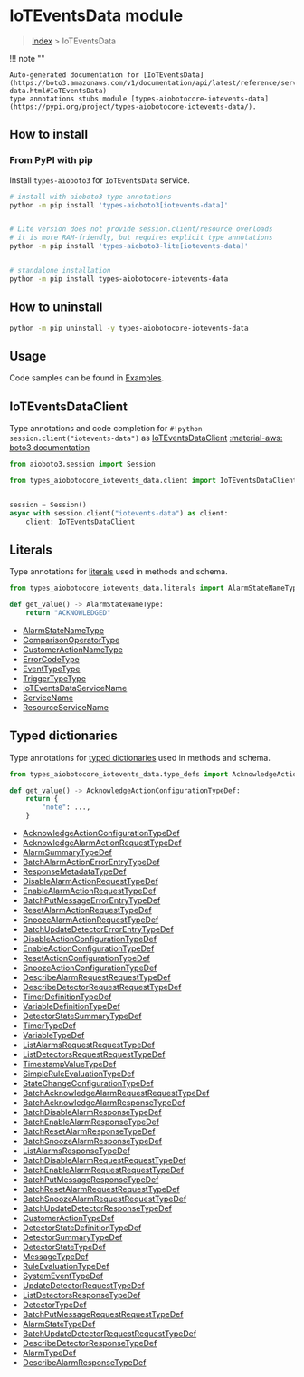 # IoTEventsData module

> [Index](../README.md) > IoTEventsData


!!! note ""

    Auto-generated documentation for [IoTEventsData](https://boto3.amazonaws.com/v1/documentation/api/latest/reference/services/iotevents-data.html#IoTEventsData)
    type annotations stubs module [types-aiobotocore-iotevents-data](https://pypi.org/project/types-aiobotocore-iotevents-data/).

## How to install



### From PyPI with pip

Install `types-aioboto3` for `IoTEventsData` service.

```bash
# install with aioboto3 type annotations
python -m pip install 'types-aioboto3[iotevents-data]'


# Lite version does not provide session.client/resource overloads
# it is more RAM-friendly, but requires explicit type annotations
python -m pip install 'types-aioboto3-lite[iotevents-data]'


# standalone installation
python -m pip install types-aiobotocore-iotevents-data
```



## How to uninstall

```bash
python -m pip uninstall -y types-aiobotocore-iotevents-data
```

## Usage

Code samples can be found in [Examples](./usage.md).

## IoTEventsDataClient

Type annotations and code completion for  `#!python session.client("iotevents-data")` as [IoTEventsDataClient](./client.md)
[:material-aws: boto3 documentation](https://boto3.amazonaws.com/v1/documentation/api/latest/reference/services/iotevents-data.html#IoTEventsData.Client)

```python title="Usage example"
from aioboto3.session import Session

from types_aiobotocore_iotevents_data.client import IoTEventsDataClient


session = Session()
async with session.client("iotevents-data") as client:
    client: IoTEventsDataClient
```








## Literals

Type annotations for [literals](./literals.md) used in methods and schema.

```python title="Usage example"
from types_aiobotocore_iotevents_data.literals import AlarmStateNameType

def get_value() -> AlarmStateNameType:
    return "ACKNOWLEDGED"
```

- [AlarmStateNameType](./literals.md#alarmstatenametype)
- [ComparisonOperatorType](./literals.md#comparisonoperatortype)
- [CustomerActionNameType](./literals.md#customeractionnametype)
- [ErrorCodeType](./literals.md#errorcodetype)
- [EventTypeType](./literals.md#eventtypetype)
- [TriggerTypeType](./literals.md#triggertypetype)
- [IoTEventsDataServiceName](./literals.md#ioteventsdataservicename)
- [ServiceName](./literals.md#servicename)
- [ResourceServiceName](./literals.md#resourceservicename)




## Typed dictionaries

Type annotations for [typed dictionaries](./type_defs.md) used in methods and schema.

```python title="Usage example"
from types_aiobotocore_iotevents_data.type_defs import AcknowledgeActionConfigurationTypeDef

def get_value() -> AcknowledgeActionConfigurationTypeDef:
    return {
        "note": ...,
    }
```

- [AcknowledgeActionConfigurationTypeDef](./type_defs.md#acknowledgeactionconfigurationtypedef)
- [AcknowledgeAlarmActionRequestTypeDef](./type_defs.md#acknowledgealarmactionrequesttypedef)
- [AlarmSummaryTypeDef](./type_defs.md#alarmsummarytypedef)
- [BatchAlarmActionErrorEntryTypeDef](./type_defs.md#batchalarmactionerrorentrytypedef)
- [ResponseMetadataTypeDef](./type_defs.md#responsemetadatatypedef)
- [DisableAlarmActionRequestTypeDef](./type_defs.md#disablealarmactionrequesttypedef)
- [EnableAlarmActionRequestTypeDef](./type_defs.md#enablealarmactionrequesttypedef)
- [BatchPutMessageErrorEntryTypeDef](./type_defs.md#batchputmessageerrorentrytypedef)
- [ResetAlarmActionRequestTypeDef](./type_defs.md#resetalarmactionrequesttypedef)
- [SnoozeAlarmActionRequestTypeDef](./type_defs.md#snoozealarmactionrequesttypedef)
- [BatchUpdateDetectorErrorEntryTypeDef](./type_defs.md#batchupdatedetectorerrorentrytypedef)
- [DisableActionConfigurationTypeDef](./type_defs.md#disableactionconfigurationtypedef)
- [EnableActionConfigurationTypeDef](./type_defs.md#enableactionconfigurationtypedef)
- [ResetActionConfigurationTypeDef](./type_defs.md#resetactionconfigurationtypedef)
- [SnoozeActionConfigurationTypeDef](./type_defs.md#snoozeactionconfigurationtypedef)
- [DescribeAlarmRequestRequestTypeDef](./type_defs.md#describealarmrequestrequesttypedef)
- [DescribeDetectorRequestRequestTypeDef](./type_defs.md#describedetectorrequestrequesttypedef)
- [TimerDefinitionTypeDef](./type_defs.md#timerdefinitiontypedef)
- [VariableDefinitionTypeDef](./type_defs.md#variabledefinitiontypedef)
- [DetectorStateSummaryTypeDef](./type_defs.md#detectorstatesummarytypedef)
- [TimerTypeDef](./type_defs.md#timertypedef)
- [VariableTypeDef](./type_defs.md#variabletypedef)
- [ListAlarmsRequestRequestTypeDef](./type_defs.md#listalarmsrequestrequesttypedef)
- [ListDetectorsRequestRequestTypeDef](./type_defs.md#listdetectorsrequestrequesttypedef)
- [TimestampValueTypeDef](./type_defs.md#timestampvaluetypedef)
- [SimpleRuleEvaluationTypeDef](./type_defs.md#simpleruleevaluationtypedef)
- [StateChangeConfigurationTypeDef](./type_defs.md#statechangeconfigurationtypedef)
- [BatchAcknowledgeAlarmRequestRequestTypeDef](./type_defs.md#batchacknowledgealarmrequestrequesttypedef)
- [BatchAcknowledgeAlarmResponseTypeDef](./type_defs.md#batchacknowledgealarmresponsetypedef)
- [BatchDisableAlarmResponseTypeDef](./type_defs.md#batchdisablealarmresponsetypedef)
- [BatchEnableAlarmResponseTypeDef](./type_defs.md#batchenablealarmresponsetypedef)
- [BatchResetAlarmResponseTypeDef](./type_defs.md#batchresetalarmresponsetypedef)
- [BatchSnoozeAlarmResponseTypeDef](./type_defs.md#batchsnoozealarmresponsetypedef)
- [ListAlarmsResponseTypeDef](./type_defs.md#listalarmsresponsetypedef)
- [BatchDisableAlarmRequestRequestTypeDef](./type_defs.md#batchdisablealarmrequestrequesttypedef)
- [BatchEnableAlarmRequestRequestTypeDef](./type_defs.md#batchenablealarmrequestrequesttypedef)
- [BatchPutMessageResponseTypeDef](./type_defs.md#batchputmessageresponsetypedef)
- [BatchResetAlarmRequestRequestTypeDef](./type_defs.md#batchresetalarmrequestrequesttypedef)
- [BatchSnoozeAlarmRequestRequestTypeDef](./type_defs.md#batchsnoozealarmrequestrequesttypedef)
- [BatchUpdateDetectorResponseTypeDef](./type_defs.md#batchupdatedetectorresponsetypedef)
- [CustomerActionTypeDef](./type_defs.md#customeractiontypedef)
- [DetectorStateDefinitionTypeDef](./type_defs.md#detectorstatedefinitiontypedef)
- [DetectorSummaryTypeDef](./type_defs.md#detectorsummarytypedef)
- [DetectorStateTypeDef](./type_defs.md#detectorstatetypedef)
- [MessageTypeDef](./type_defs.md#messagetypedef)
- [RuleEvaluationTypeDef](./type_defs.md#ruleevaluationtypedef)
- [SystemEventTypeDef](./type_defs.md#systemeventtypedef)
- [UpdateDetectorRequestTypeDef](./type_defs.md#updatedetectorrequesttypedef)
- [ListDetectorsResponseTypeDef](./type_defs.md#listdetectorsresponsetypedef)
- [DetectorTypeDef](./type_defs.md#detectortypedef)
- [BatchPutMessageRequestRequestTypeDef](./type_defs.md#batchputmessagerequestrequesttypedef)
- [AlarmStateTypeDef](./type_defs.md#alarmstatetypedef)
- [BatchUpdateDetectorRequestRequestTypeDef](./type_defs.md#batchupdatedetectorrequestrequesttypedef)
- [DescribeDetectorResponseTypeDef](./type_defs.md#describedetectorresponsetypedef)
- [AlarmTypeDef](./type_defs.md#alarmtypedef)
- [DescribeAlarmResponseTypeDef](./type_defs.md#describealarmresponsetypedef)

